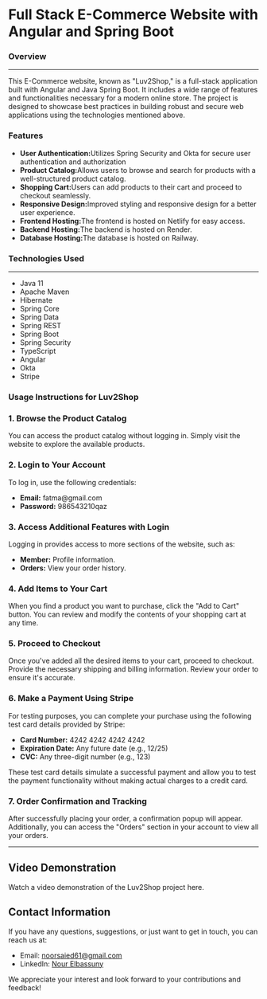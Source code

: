 <h1>Full Stack E-Commerce Website with Angular and Spring Boot</h1>
<h3>Overview</h3>
<hr>
<p>This E-Commerce website, known as "Luv2Shop," is a full-stack application built with Angular and Java Spring Boot. It includes a wide range of features and functionalities necessary for a modern online store. The project is designed to showcase best practices in building robust and secure web applications using the technologies mentioned above.</p>
<h3>Features</h3>
<ul>
  <li><b>User Authentication:</b>Utilizes Spring Security and Okta for secure user authentication and authorization</li>
  <li><b>Product Catalog:</b>Allows users to browse and search for products with a well-structured product catalog.</li>
  <li><b>Shopping Cart:</b>Users can add products to their cart and proceed to checkout seamlessly.</li>
  <li><b>Responsive Design:</b>Improved styling and responsive design for a better user experience.</li>
  <li><b>Frontend Hosting:</b>The frontend is hosted on Netlify for easy access.</li>
  <li><b>Backend Hosting:</b>The backend is hosted on Render.</li>
  <li><b>Database Hosting:</b>The database is hosted on Railway.</li>
</ul>
<h3>Technologies Used</h3>
<hr>
<ul>
  <li>Java 11</li>
  <li>Apache Maven</li>
  <li>Hibernate</li>
  <li>Spring Core</li>
  <li>Spring Data</li>
  <li>Spring REST</li>
  <li>Spring Boot</li>
  <li>Spring Security</li>
  <li>TypeScript</li>
  <li>Angular</li>
  <li>Okta</li>
  <li>Stripe</li>
</ul>
<h3>Usage Instructions for Luv2Shop</h3>

<h3>1. Browse the Product Catalog</h3>
<p>You can access the product catalog without logging in. Simply visit the website to explore the available products.</p>

<h3>2. Login to Your Account</h3>
<p>To log in, use the following credentials:</p>
<ul>
    <li><strong>Email:</strong> fatma@gmail.com</li>
    <li><strong>Password:</strong> 986543210qaz</li>
</ul>

<h3>3. Access Additional Features with Login</h3>
<p>Logging in provides access to more sections of the website, such as:</p>
<ul>
    <li><strong>Member:</strong> Profile information.</li>
    <li><strong>Orders:</strong> View your order history.</li>
</ul>

<h3>4. Add Items to Your Cart</h3>
<p>When you find a product you want to purchase, click the "Add to Cart" button. You can review and modify the contents of your shopping cart at any time.</p>

<h3>5. Proceed to Checkout</h3>
<p>Once you've added all the desired items to your cart, proceed to checkout. Provide the necessary shipping and billing information. Review your order to ensure it's accurate.</p>

<h3>6. Make a Payment Using Stripe</h3>
<p>For testing purposes, you can complete your purchase using the following test card details provided by Stripe:</p>
<ul>
    <li><strong>Card Number:</strong> 4242 4242 4242 4242</li>
    <li><strong>Expiration Date:</strong> Any future date (e.g., 12/25)</li>
    <li><strong>CVC:</strong> Any three-digit number (e.g., 123)</li>
</ul>
<p>These test card details simulate a successful payment and allow you to test the payment functionality without making actual charges to a credit card.</p>

<h3>7. Order Confirmation and Tracking</h3>
<p>After successfully placing your order, a confirmation popup will appear. Additionally, you can access the "Orders" section in your account to view all your orders.</p>
<hr>
<h2>Video Demonstration</h2>
<p>Watch a video demonstration of the Luv2Shop project here.</p>
<h2>Contact Information</h2>
<p>If you have any questions, suggestions, or just want to get in touch, you can reach us at:</p>
<ul>
  <li>Email: <a href="noorsaied61@gmail.com">noorsaied61@gmail.com</a></li>
  <li>LinkedIn: <a href="https://www.linkedin.com/in/nour-elbassuny-b88951244/">Nour Elbassuny</a></li>
</ul>
<p>We appreciate your interest and look forward to your contributions and feedback!</p>
